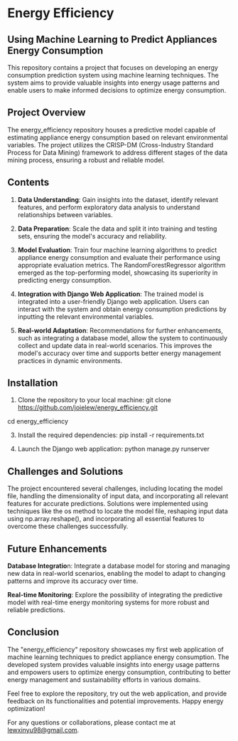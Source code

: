 # Energy Efficiency
## Using Machine Learning to Predict Appliances Energy Consumption
This repository contains a project that focuses on developing an energy consumption prediction system using machine learning techniques. The system aims to provide valuable insights into energy usage patterns and enable users to make informed decisions to optimize energy consumption.

## Project Overview
The energy_efficiency repository houses a predictive model capable of estimating appliance energy consumption based on relevant environmental variables. The project utilizes the CRISP-DM (Cross-Industry Standard Process for Data Mining) framework to address different stages of the data mining process, ensuring a robust and reliable model.

## Contents
1. **Data Understanding**: Gain insights into the dataset, identify relevant features, and perform exploratory data analysis to understand relationships between variables.

2. **Data Preparation**: Scale the data and split it into training and testing sets, ensuring the model's accuracy and reliability.

3. **Model Evaluation**: Train four machine learning algorithms to predict appliance energy consumption and evaluate their performance using appropriate evaluation metrics. The RandomForestRegressor algorithm emerged as the top-performing model, showcasing its superiority in predicting energy consumption.

4. **Integration with Django Web Application**: The trained model is integrated into a user-friendly Django web application. Users can interact with the system and obtain energy consumption predictions by inputting the relevant environmental variables.

5. **Real-world Adaptation**: Recommendations for further enhancements, such as integrating a database model, allow the system to continuously collect and update data in real-world scenarios. This improves the model's accuracy over time and supports better energy management practices in dynamic environments.

## Installation

1. Clone the repository to your local machine:
git clone https://github.com/joielew/energy_efficiency.git

cd energy_efficiency

3. Install the required dependencies:
pip install -r requirements.txt

4. Launch the Django web application:
python manage.py runserver

## Challenges and Solutions
The project encountered several challenges, including locating the model file, handling the dimensionality of input data, and incorporating all relevant features for accurate predictions. Solutions were implemented using techniques like the os method to locate the model file, reshaping input data using np.array.reshape(), and incorporating all essential features to overcome these challenges successfully.

## Future Enhancements
**Database Integratio**n: Integrate a database model for storing and managing new data in real-world scenarios, enabling the model to adapt to changing patterns and improve its accuracy over time.

**Real-time Monitoring**: Explore the possibility of integrating the predictive model with real-time energy monitoring systems for more robust and reliable predictions.

## Conclusion
The "energy_efficiency" repository showcases my first web application of machine learning techniques to predict appliance energy consumption. The developed system provides valuable insights into energy usage patterns and empowers users to optimize energy consumption, contributing to better energy management and sustainability efforts in various domains.

Feel free to explore the repository, try out the web application, and provide feedback on its functionalities and potential improvements. Happy energy optimization!

For any questions or collaborations, please contact me at lewxinyu98@gmail.com.

